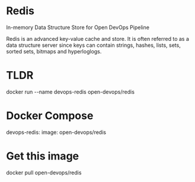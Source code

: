# Redis
In-memory Data Structure Store for Open DevOps Pipeline

Redis is an advanced key-value cache and store. It is often referred to as a data structure server since keys can contain strings, hashes, lists, sets, sorted sets, bitmaps and hyperloglogs.

# TLDR
docker run --name devops-redis open-devops/redis

# Docker Compose
devops-redis:
  image: open-devops/redis
  
# Get this image
docker pull open-devops/redis



